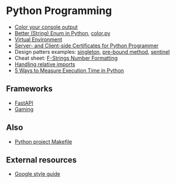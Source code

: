 # Python Programming

* [Color your console output](color-console.html)
* [Better (String) Enum in Python](python-string-enum.html),
[color.py](color.py)
* [Virtual Environment](pyenv-virtualenv.html)
* [Server- and Client-side Certificates for Python Programmer](https.html)
* Design patters examples: [singleton](global_logger.py),
[pre-bound method](prebound_method_pattern.py), [sentinel](sentinel.py)
* Cheat sheet:
[F-Strings Number Formatting](https://cheatography.com/brianallan/cheat-sheets/python-f-strings-number-formatting/)
* [Handling relative imports](https://iq-inc.com/importerror-attempted-relative-import/)
* [5 Ways to Measure Execution Time in Python](https://superfastpython.com/benchmark-execution-time/)

## Frameworks

* [FastAPI](fastapi.html)
* [Gaming](gaming.html)

## Also

* [Python project Makefile](/apps/make/python.mak)

## External resources

* [Google style guide](https://google.github.io/styleguide/pyguide.html)
